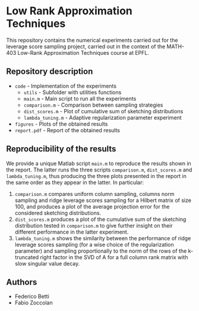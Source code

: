 # Low Rank Approximation Techniques
This repository contains the numerical experiments carried out for the leverage score sampling project, carried out in the context of the MATH-403 Low-Rank Approximation Techniques course at EPFL.

## Repository description
- `code` - Implementation of the experiments
  - `utils` - Subfolder with utilities functions
  - `main.m` - Main script to run all the experiments
  - `comparison.m` - Comparison between sampling strategies
  - `dist_scores.m` - Plot of cumulative sum of sketching distributions
  - `lambda_tuning.m` - Adaptive regularization parameter experiment
- `figures` - Plots of the obtained results
- `report.pdf` - Report of the obtained results
  
## Reproducibility of the results
We provide a unique Matlab script `main.m` to reproduce the results shown in the report. The latter runs the three scripts `comparison.m`, `dist_scores.m` and `lambda_tuning.m`, thus producing the three plots presented in the report in the same order as they appear in the latter. In particular:

1. `comparison.m` compares uniform column sampling, columns norm sampling and ridge leverage scores sampling for a Hilbert matrix of size 100, and produces a plot of the average projection error for the considered sketching distributions.
2. `dist_scores.m` produces a plot of the cumulative sum of the sketching distribution tested in `comparison.m` to give further insight on their different performance in the latter experiment.
3. `lambda_tuning.m` shows the similarity between the performance of ridge leverage scores sampling (for a wise choice of the regularization parameter) and sampling proportionally to the norm of the rows of the k-truncated right factor in the SVD of A for a full column rank matrix with slow singular value decay.
  
## Authors
- Federico Betti
- Fabio Zoccolan
